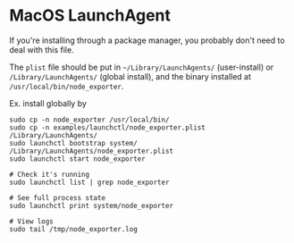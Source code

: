 # MacOS LaunchAgent

If you're installing through a package manager, you probably don't need to deal
with this file.

The `plist` file should be put in `~/Library/LaunchAgents/` (user-install) or
`/Library/LaunchAgents/` (global install), and the binary installed at
`/usr/local/bin/node_exporter`.

Ex. install globally by

    sudo cp -n node_exporter /usr/local/bin/
    sudo cp -n examples/launchctl/node_exporter.plist /Library/LaunchAgents/
    sudo launchctl bootstrap system/ /Library/LaunchAgents/node_exporter.plist
    sudo launchctl start node_exporter

    # Check it's running
    sudo launchctl list | grep node_exporter

    # See full process state
    sudo launchctl print system/node_exporter

    # View logs
    sudo tail /tmp/node_exporter.log
